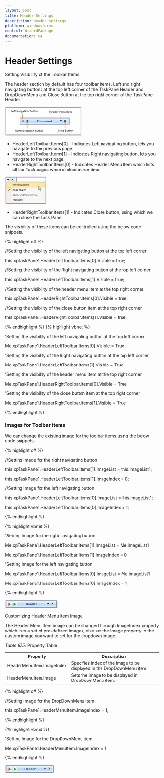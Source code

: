 ```yaml
---
layout: post
title: Header-Settings
description: header settings
platform: windowsforms
control: WizardPackage 
documentation: ug
---
```


# Header Settings

Setting Visibility of the ToolBar Items

The header section by default has four toolbar items. Left and right navigating buttons at the top left corner of the TaskPane Header and DropDownMenu and Close Button at the top right corner of the TaskPane Header. 



![](Header-Settings_images/Header-Settings_img1.jpeg)



* HeaderLeftToolbar.Items[0] - Indicates Left navigating button, lets you navigate to the previous page.
* HeaderLeftToolbar.Items[1] - Indicates Right navigating button, lets you navigate to the next page.
* HeaderRightToolbar.Items[0] - Indicates Header Menu Item which lists all the Task pages when clicked at run time.



![](Header-Settings_images/Header-Settings_img2.jpeg)



* HeaderRightToolbar.Items[1] - Indicates Close button, using which we can close the Task Pane.

The visibility of these items can be controlled using the below code snippets.

{% highlight c# %}



//Setting the visibility of the left navigating button at the top left corner

this.xpTaskPane1.HeaderLeftToolbar.Items[0].Visible = true;

//Setting the visibility of the Right navigating button at the top left corner

this.xpTaskPane1.HeaderLeftToolbar.Items[1].Visible = true;



//Setting the visibility of the header menu item at the top right corner

this.xpTaskPane1.HeaderRightToolbar.Items[0].Visible = true;

//Setting the visibility of the close button item at the top right corner

this.xpTaskPane1.HeaderRightToolbar.Items[1].Visible = true;



{% endhighlight %}
{% highlight vbnet %}



'Setting the visibility of the left navigating button at the top left corner

Me.xpTaskPane1.HeaderLeftToolbar.Items[0].Visible = True

'Setting the visibility of the Right navigating button at the top left corner

Me.xpTaskPane1.HeaderLeftToolbar.Items[1].Visible = True



'Setting the visibility of the header menu item at the top right corner

Me.xpTaskPane1.HeaderRightToolbar.Items[0].Visible = True

'Setting the visibility of the close button item at the top right corner

Me.xpTaskPane1.HeaderRightToolbar.Items[1].Visible = True


{% endhighlight %}

### Images for Toolbar items

We can change the existing image for the toolbar items using the below code snippets.

{% highlight c# %}



//Setting Image for the right navigating button

this.xpTaskPane1.HeaderLeftToolbar.Items[1].ImageList = this.imageList1;

this.xpTaskPane1.HeaderLeftToolbar.Items[1].ImageIndex = 0;



//Setting Image for the left navigating button

this.xpTaskPane1.HeaderLeftToolbar.Items[0].ImageList = this.imageList1;

this.xpTaskPane1.HeaderLeftToolbar.Items[0].ImageIndex = 1;


{% endhighlight %}

{% highlight vbnet %}



'Setting Image for the right navigating button

Me.xpTaskPane1.HeaderLeftToolbar.Items[1].ImageList = Me.imageList1

Me.xpTaskPane1.HeaderLeftToolbar.Items[1].ImageIndex = 0



'Setting Image for the left navigating button

Me.xpTaskPane1.HeaderLeftToolbar.Items[0].ImageList = Me.imageList1

Me.xpTaskPane1.HeaderLeftToolbar.Items[0].ImageIndex = 1


{% endhighlight %}

![](Header-Settings_images/Header-Settings_img3.jpeg)



Customizing Header Menu Item Image

The Header Menu Item image can be changed through ImageIndex property which lists a set of pre-defined images, else set the Image property to the custom image you want to set for the dropdown image.

_Table_ _975_: Property Table

<table>
<tr>
<th>
Property</th><th>
Description</th></tr>
<tr>
<td>
HeaderMenuItem.ImageIndex</td><td>
Specifies index of the image to be displayed in the DropDownMenu item.</td></tr>
<tr>
<td>
HeaderMenuItem.Image</td><td>
Sets the image to be displayed in DropDownMenu item.</td></tr>
</table>


{% highlight c# %}



//Setting Image for the DropDownMenu item

this.xpTaskPane1.HeaderMenuItem.ImageIndex = 1;


{% endhighlight %}

{% highlight vbnet %}



'Setting Image for the DropDownMenu item

Me.xpTaskPane1.HeaderMenuItem.ImageIndex = 1


{% endhighlight %}

![](Header-Settings_images/Header-Settings_img4.jpeg)



